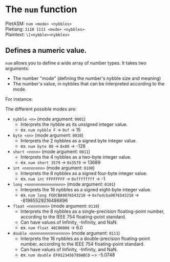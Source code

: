 # The `num` function

PletASM: `num <mode> <nybbles>`  
Pletlang: `1110 1111 <mode> <nybbles>`  
Plaintext: `\[<nybble><nybbles>`

## Defines a numeric value.

`num` allows you to define a wide array of number types. It takes two arguments:
 * The number "mode" (defining the number's nybble size and meaning)
 * The number's value, in nybbles that can be interpreted according to the mode.

For instance:  

The different possible modes are:
 * `nybble <n>` (mode argument: `0001`)
   * Interprets the nybble as its unsigned integer value.
   * ex. `num nybble F` -> `0xf` -> 15
 * `byte <nn>` (mode argument: `0010`)
   * Interprets the 2 nybbles as a signed byte integer value.
   * ex. `num byte 80` -> `0x80` -> -128
 * `short <nnnn>` (mode argument: `0011`)
   * Interprets the 4 nybbles as a two-byte integer value.
   * ex. `num short 3579` -> `0x3579` -> 13689
 * `int <nnnnnnnn>` (mode argument: `0100`)
   * Interprets the 8 nybbles as a signed four-byte integer value.
   * ex. `num int FFFFFFFF` -> `0xffffffff` -> -1
 * `long <nnnnnnnnnnnnnnnn>` (mode argument: `0101`)
   * Interprets the 16 nybbles as a signed eight-byte integer value.
   * ex. `num long FEDCBA9876543210` -> `0xfedcba9876543210` -> -81985529216486896
 * `float <nnnnnnnn>` (mode argument: `0110`)
   * Interprets the 8 nybbles as a single-precision floating-point number, according to the IEEE 754 floating-point standard.
   * Can have values of Infinity, -Infinity, and NaN.
   * ex. `num float 40C00000` -> 6.0
 * `double <nnnnnnnnnnnnnnnn>` (mode argument: `0111`)
   * Interprets the 16 nybbles as a double-precision floating-point number, according to the IEEE 754 floating-point standard.
   * Can have values of Infinity, -Infinity, and NaN.
   * ex. `num double EF0123456789ABCD` ~> -5.0748